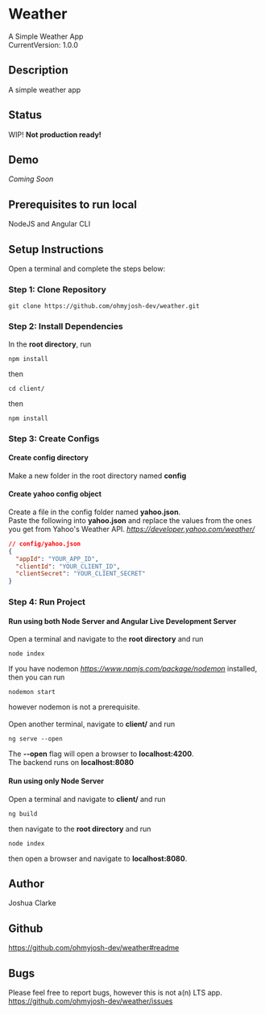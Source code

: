 # Weather
A Simple Weather App\
CurrentVersion: 1.0.0

## Description
A simple weather app

## Status
WIP! **Not production ready!**

## Demo
*Coming Soon*

## Prerequisites to run local
NodeJS and Angular CLI

## Setup Instructions
Open a terminal and complete the steps below:
### Step 1: Clone Repository
```
git clone https://github.com/ohmyjosh-dev/weather.git
```

### Step 2: Install Dependencies
In the **root directory**, run
```
npm install
```
then
```
cd client/
```
then
```
npm install
```

### Step 3: Create Configs
#### Create config directory
Make a new folder in the root directory named **config**

#### Create yahoo config object
Create a file in the config folder named **yahoo.json**.\
Paste the following into **yahoo.json** and replace the values from the ones you get from Yahoo's Weather API. *https://developer.yahoo.com/weather/*
```json
// config/yahoo.json
{
  "appId": "YOUR_APP_ID",
  "clientId": "YOUR_CLIENT_ID",
  "clientSecret": "YOUR_CLIENT_SECRET"
}
```

### Step 4: Run Project
#### Run using both Node Server and Angular Live Development Server
Open a terminal and navigate to the **root directory** and run
```
node index
```
If you have nodemon *https://www.npmjs.com/package/nodemon* installed, then you can run 
```
nodemon start
```
however nodemon is not a prerequisite.\
\
Open another terminal, navigate to **client/** and run
```
ng serve --open
```
The **--open** flag will open a browser to **localhost:4200**.\
The backend runs on **localhost:8080**

#### Run using only Node Server
Open a terminal and navigate to **client/** and run
```
ng build
```
then navigate to the **root directory** and run
```
node index
```
then open a browser and navigate to **localhost:8080**.


## Author
Joshua Clarke

## Github
https://github.com/ohmyjosh-dev/weather#readme

## Bugs
Please feel free to report bugs, however this is not a(n) LTS app.\
https://github.com/ohmyjosh-dev/weather/issues
